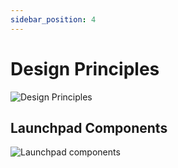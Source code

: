 ```yaml
---
sidebar_position: 4
---
```


# Design Principles

![Design Principles](/img/design-principles-slide.svg)

## Launchpad Components

![Launchpad components](/img/launchpad-repos-slide.svg)